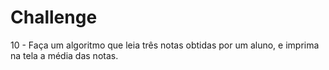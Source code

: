 # Challenge
10 - Faça um algoritmo que leia três notas obtidas por um aluno, e imprima na tela a média das notas.
